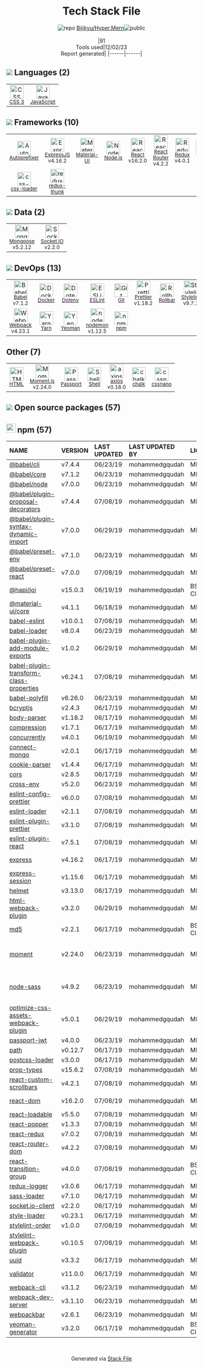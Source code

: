 <!--
&lt;--- Readme.md Snippet without images Start ---&gt;
## Tech Stack
Bijikyu/Hyper.Mern is built on the following main stack:

- [Rollbar](https://rollbar.com/) – Exception Monitoring
- [Yeoman](http://yeoman.io/) – Front End Scaffolding Tools
- [Node.js](http://nodejs.org/) – Frameworks (Full Stack)
- [React](https://reactjs.org/) – Javascript UI Libraries
- [Socket.IO](http://socket.io/) – Realtime Backend / API
- [ExpressJS](http://expressjs.com/) – Microframeworks (Backend)
- [Sass](http://sass-lang.com/) – CSS Pre-processors / Extensions
- [JavaScript](https://developer.mozilla.org/en-US/docs/Web/JavaScript) – Languages
- [Mongoose](http://mongoosejs.com/) – Object Document Mapper (ODM)
- [Webpack](http://webpack.js.org) – JS Build Tools / JS Task Runners
- [Material-UI](https://github.com/mui/material-ui) – Front-End Frameworks
- [Autoprefixer](https://github.com/postcss/autoprefixer) – CSS Pre-processors / Extensions
- [Babel](http://babeljs.io/) – JavaScript Compilers
- [ESLint](http://eslint.org/) – Code Review
- [React Router](https://github.com/rackt/react-router) – JavaScript Framework Components
- [Passport](http://passportjs.org/) – User Management and Authentication
- [Moment.js](http://momentjs.com/) – Javascript Utilities & Libraries
- [Redux](https://redux.js.org/) – State Management Library
- [Shell](https://en.wikipedia.org/wiki/Shell_script) – Shells
- [Stylelint](http://stylelint.io/) – Code Review
- [redux-thunk](https://github.com/gaearon/redux-thunk) – State Management Library
- [axios](https://github.com/mzabriskie/axios) – Javascript Utilities & Libraries
- [nodemon](http://nodemon.io/) – node.js Application Monitoring
- [Yarn](https://yarnpkg.com/) – Front End Package Manager
- [Prettier](https://prettier.io/) – Code Review
- [css-loader](https://github.com/webpack-contrib/css-loader) – CSS Pre-processors / Extensions
- [Docker](https://www.docker.com/) – Virtual Machine Platforms & Containers

Full tech stack [here](/techstack.md)

&lt;--- Readme.md Snippet without images End ---&gt;

&lt;--- Readme.md Snippet with images Start ---&gt;
## Tech Stack
Bijikyu/Hyper.Mern is built on the following main stack:

- <img width='25' height='25' src='https://img.stackshare.io/service/328/default_3147629185038a15dd41907749544023633da1ea.png' alt='Rollbar'/> [Rollbar](https://rollbar.com/) – Exception Monitoring
- <img width='25' height='25' src='https://img.stackshare.io/service/853/46ea2dd8b1bdd31a8ba61044cb5b6ebe.png' alt='Yeoman'/> [Yeoman](http://yeoman.io/) – Front End Scaffolding Tools
- <img width='25' height='25' src='https://img.stackshare.io/service/1011/n1JRsFeB_400x400.png' alt='Node.js'/> [Node.js](http://nodejs.org/) – Frameworks (Full Stack)
- <img width='25' height='25' src='https://img.stackshare.io/service/1020/OYIaJ1KK.png' alt='React'/> [React](https://reactjs.org/) – Javascript UI Libraries
- <img width='25' height='25' src='https://img.stackshare.io/service/1161/vI0ZZlhZ_400x400.png' alt='Socket.IO'/> [Socket.IO](http://socket.io/) – Realtime Backend / API
- <img width='25' height='25' src='https://img.stackshare.io/service/1163/hashtag.png' alt='ExpressJS'/> [ExpressJS](http://expressjs.com/) – Microframeworks (Backend)
- <img width='25' height='25' src='https://img.stackshare.io/service/1171/jCR2zNJV.png' alt='Sass'/> [Sass](http://sass-lang.com/) – CSS Pre-processors / Extensions
- <img width='25' height='25' src='https://img.stackshare.io/service/1209/javascript.jpeg' alt='JavaScript'/> [JavaScript](https://developer.mozilla.org/en-US/docs/Web/JavaScript) – Languages
- <img width='25' height='25' src='https://img.stackshare.io/service/1231/0TXzZU7W_400x400.jpg' alt='Mongoose'/> [Mongoose](http://mongoosejs.com/) – Object Document Mapper (ODM)
- <img width='25' height='25' src='https://img.stackshare.io/service/1682/IMG_4636.PNG' alt='Webpack'/> [Webpack](http://webpack.js.org) – JS Build Tools / JS Task Runners
- <img width='25' height='25' src='https://img.stackshare.io/service/1904/default_44d81cb9fadbc3688b7e91a6d5217d0ea5358b57.png' alt='Material-UI'/> [Material-UI](https://github.com/mui/material-ui) – Front-End Frameworks
- <img width='25' height='25' src='https://img.stackshare.io/service/2202/72d087642cfce6fef6f2dabec5bf49e8_400x400.png' alt='Autoprefixer'/> [Autoprefixer](https://github.com/postcss/autoprefixer) – CSS Pre-processors / Extensions
- <img width='25' height='25' src='https://img.stackshare.io/service/2739/-1wfGjNw.png' alt='Babel'/> [Babel](http://babeljs.io/) – JavaScript Compilers
- <img width='25' height='25' src='https://img.stackshare.io/service/3337/Q4L7Jncy.jpg' alt='ESLint'/> [ESLint](http://eslint.org/) – Code Review
- <img width='25' height='25' src='https://img.stackshare.io/service/3350/8261421.png' alt='React Router'/> [React Router](https://github.com/rackt/react-router) – JavaScript Framework Components
- <img width='25' height='25' src='https://ucarecdn.com/8f3cac0e-b146-4f0f-878c-680a6671d804/' alt='Passport'/> [Passport](http://passportjs.org/) – User Management and Authentication
- <img width='25' height='25' src='https://img.stackshare.io/service/3643/Xrtdc94q_400x400.png' alt='Moment.js'/> [Moment.js](http://momentjs.com/) – Javascript Utilities & Libraries
- <img width='25' height='25' src='https://img.stackshare.io/service/4074/13142323.png' alt='Redux'/> [Redux](https://redux.js.org/) – State Management Library
- <img width='25' height='25' src='https://img.stackshare.io/service/4631/default_c2062d40130562bdc836c13dbca02d318205a962.png' alt='Shell'/> [Shell](https://en.wikipedia.org/wiki/Shell_script) – Shells
- <img width='25' height='25' src='https://img.stackshare.io/service/5446/V9JsvPul_400x400.jpg' alt='Stylelint'/> [Stylelint](http://stylelint.io/) – Code Review
- <img width='25' height='25' src='https://img.stackshare.io/service/5448/13142323.png' alt='redux-thunk'/> [redux-thunk](https://github.com/gaearon/redux-thunk) – State Management Library
- <img width='25' height='25' src='https://img.stackshare.io/no-img-open-source.png' alt='axios'/> [axios](https://github.com/mzabriskie/axios) – Javascript Utilities & Libraries
- <img width='25' height='25' src='https://img.stackshare.io/service/5577/preview.png' alt='nodemon'/> [nodemon](http://nodemon.io/) – node.js Application Monitoring
- <img width='25' height='25' src='https://img.stackshare.io/service/5848/44mC-kJ3.jpg' alt='Yarn'/> [Yarn](https://yarnpkg.com/) – Front End Package Manager
- <img width='25' height='25' src='https://img.stackshare.io/service/7035/default_66f265943abed56bcdbfca1c866a4261b1fbb063.jpg' alt='Prettier'/> [Prettier](https://prettier.io/) – Code Review
- <img width='25' height='25' src='https://img.stackshare.io/service/8074/default_d2b16fd6997fb2e164de645a34f9b8d5a880d999.png' alt='css-loader'/> [css-loader](https://github.com/webpack-contrib/css-loader) – CSS Pre-processors / Extensions
- <img width='25' height='25' src='https://img.stackshare.io/service/586/n4u37v9t_400x400.png' alt='Docker'/> [Docker](https://www.docker.com/) – Virtual Machine Platforms & Containers

Full tech stack [here](/techstack.md)

&lt;--- Readme.md Snippet with images End ---&gt;
-->
<div align="center">

# Tech Stack File
![](https://img.stackshare.io/repo.svg "repo") [Bijikyu/Hyper.Mern](https://github.com/Bijikyu/Hyper.Mern)![](https://img.stackshare.io/public_badge.svg "public")
<br/><br/>
|91<br/>Tools used|12/02/23 <br/>Report generated|
|------|------|
</div>

## <img src='https://img.stackshare.io/languages.svg'/> Languages (2)
<table><tr>
  <td align='center'>
  <img width='36' height='36' src='https://img.stackshare.io/service/6727/css.png' alt='CSS 3'>
  <br>
  <sub><a href="https://developer.mozilla.org/en-US/docs/Web/CSS/CSS3">CSS 3</a></sub>
  <br>
  <sub></sub>
</td>

<td align='center'>
  <img width='36' height='36' src='https://img.stackshare.io/service/1209/javascript.jpeg' alt='JavaScript'>
  <br>
  <sub><a href="https://developer.mozilla.org/en-US/docs/Web/JavaScript">JavaScript</a></sub>
  <br>
  <sub></sub>
</td>

</tr>
</table>

## <img src='https://img.stackshare.io/frameworks.svg'/> Frameworks (10)
<table><tr>
  <td align='center'>
  <img width='36' height='36' src='https://img.stackshare.io/service/2202/72d087642cfce6fef6f2dabec5bf49e8_400x400.png' alt='Autoprefixer'>
  <br>
  <sub><a href="https://github.com/postcss/autoprefixer">Autoprefixer</a></sub>
  <br>
  <sub></sub>
</td>

<td align='center'>
  <img width='36' height='36' src='https://img.stackshare.io/service/1163/hashtag.png' alt='ExpressJS'>
  <br>
  <sub><a href="http://expressjs.com/">ExpressJS</a></sub>
  <br>
  <sub>v4.16.2</sub>
</td>

<td align='center'>
  <img width='36' height='36' src='https://img.stackshare.io/service/1904/default_44d81cb9fadbc3688b7e91a6d5217d0ea5358b57.png' alt='Material-UI'>
  <br>
  <sub><a href="https://github.com/mui/material-ui">Material-UI</a></sub>
  <br>
  <sub></sub>
</td>

<td align='center'>
  <img width='36' height='36' src='https://img.stackshare.io/service/1011/n1JRsFeB_400x400.png' alt='Node.js'>
  <br>
  <sub><a href="http://nodejs.org/">Node.js</a></sub>
  <br>
  <sub></sub>
</td>

<td align='center'>
  <img width='36' height='36' src='https://img.stackshare.io/service/1020/OYIaJ1KK.png' alt='React'>
  <br>
  <sub><a href="https://reactjs.org/">React</a></sub>
  <br>
  <sub>v16.2.0</sub>
</td>

<td align='center'>
  <img width='36' height='36' src='https://img.stackshare.io/service/3350/8261421.png' alt='React Router'>
  <br>
  <sub><a href="https://github.com/rackt/react-router">React Router</a></sub>
  <br>
  <sub>v4.2.2</sub>
</td>

<td align='center'>
  <img width='36' height='36' src='https://img.stackshare.io/service/4074/13142323.png' alt='Redux'>
  <br>
  <sub><a href="https://redux.js.org/">Redux</a></sub>
  <br>
  <sub>v4.0.1</sub>
</td>

<td align='center'>
  <img width='36' height='36' src='https://img.stackshare.io/service/1171/jCR2zNJV.png' alt='Sass'>
  <br>
  <sub><a href="http://sass-lang.com/">Sass</a></sub>
  <br>
  <sub></sub>
</td>

</tr>
<tr>
  <td align='center'>
  <img width='36' height='36' src='https://img.stackshare.io/service/8074/default_d2b16fd6997fb2e164de645a34f9b8d5a880d999.png' alt='css-loader'>
  <br>
  <sub><a href="https://github.com/webpack-contrib/css-loader">css-loader</a></sub>
  <br>
  <sub></sub>
</td>

<td align='center'>
  <img width='36' height='36' src='https://img.stackshare.io/service/5448/13142323.png' alt='redux-thunk'>
  <br>
  <sub><a href="https://github.com/gaearon/redux-thunk">redux-thunk</a></sub>
  <br>
  <sub></sub>
</td>

</tr>
</table>

## <img src='https://img.stackshare.io/databases.svg'/> Data (2)
<table><tr>
  <td align='center'>
  <img width='36' height='36' src='https://img.stackshare.io/service/1231/0TXzZU7W_400x400.jpg' alt='Mongoose'>
  <br>
  <sub><a href="http://mongoosejs.com/">Mongoose</a></sub>
  <br>
  <sub>v5.2.12</sub>
</td>

<td align='center'>
  <img width='36' height='36' src='https://img.stackshare.io/service/1161/vI0ZZlhZ_400x400.png' alt='Socket.IO'>
  <br>
  <sub><a href="http://socket.io/">Socket.IO</a></sub>
  <br>
  <sub>v2.2.0</sub>
</td>

</tr>
</table>

## <img src='https://img.stackshare.io/devops.svg'/> DevOps (13)
<table><tr>
  <td align='center'>
  <img width='36' height='36' src='https://img.stackshare.io/service/2739/-1wfGjNw.png' alt='Babel'>
  <br>
  <sub><a href="http://babeljs.io/">Babel</a></sub>
  <br>
  <sub>v7.1.2</sub>
</td>

<td align='center'>
  <img width='36' height='36' src='https://img.stackshare.io/service/586/n4u37v9t_400x400.png' alt='Docker'>
  <br>
  <sub><a href="https://www.docker.com/">Docker</a></sub>
  <br>
  <sub></sub>
</td>

<td align='center'>
  <img width='36' height='36' src='https://img.stackshare.io/service/8067/default_90dcb1286af7685c68df319c764b80704df1155b.png' alt='Dotenv'>
  <br>
  <sub><a href="https://github.com/motdotla/dotenv">Dotenv</a></sub>
  <br>
  <sub></sub>
</td>

<td align='center'>
  <img width='36' height='36' src='https://img.stackshare.io/service/3337/Q4L7Jncy.jpg' alt='ESLint'>
  <br>
  <sub><a href="http://eslint.org/">ESLint</a></sub>
  <br>
  <sub></sub>
</td>

<td align='center'>
  <img width='36' height='36' src='https://img.stackshare.io/service/1046/git.png' alt='Git'>
  <br>
  <sub><a href="http://git-scm.com/">Git</a></sub>
  <br>
  <sub></sub>
</td>

<td align='center'>
  <img width='36' height='36' src='https://img.stackshare.io/service/7035/default_66f265943abed56bcdbfca1c866a4261b1fbb063.jpg' alt='Prettier'>
  <br>
  <sub><a href="https://prettier.io/">Prettier</a></sub>
  <br>
  <sub>v1.18.2</sub>
</td>

<td align='center'>
  <img width='36' height='36' src='https://img.stackshare.io/service/328/default_3147629185038a15dd41907749544023633da1ea.png' alt='Rollbar'>
  <br>
  <sub><a href="https://rollbar.com/">Rollbar</a></sub>
  <br>
  <sub></sub>
</td>

<td align='center'>
  <img width='36' height='36' src='https://img.stackshare.io/service/5446/V9JsvPul_400x400.jpg' alt='Stylelint'>
  <br>
  <sub><a href="http://stylelint.io/">Stylelint</a></sub>
  <br>
  <sub>v9.7.1</sub>
</td>

</tr>
<tr>
  <td align='center'>
  <img width='36' height='36' src='https://img.stackshare.io/service/1682/IMG_4636.PNG' alt='Webpack'>
  <br>
  <sub><a href="http://webpack.js.org">Webpack</a></sub>
  <br>
  <sub>v4.23.1</sub>
</td>

<td align='center'>
  <img width='36' height='36' src='https://img.stackshare.io/service/5848/44mC-kJ3.jpg' alt='Yarn'>
  <br>
  <sub><a href="https://yarnpkg.com/">Yarn</a></sub>
  <br>
  <sub></sub>
</td>

<td align='center'>
  <img width='36' height='36' src='https://img.stackshare.io/service/853/46ea2dd8b1bdd31a8ba61044cb5b6ebe.png' alt='Yeoman'>
  <br>
  <sub><a href="http://yeoman.io/">Yeoman</a></sub>
  <br>
  <sub></sub>
</td>

<td align='center'>
  <img width='36' height='36' src='https://img.stackshare.io/service/5577/preview.png' alt='nodemon'>
  <br>
  <sub><a href="http://nodemon.io/">nodemon</a></sub>
  <br>
  <sub>v1.12.5</sub>
</td>

<td align='center'>
  <img width='36' height='36' src='https://img.stackshare.io/service/1120/lejvzrnlpb308aftn31u.png' alt='npm'>
  <br>
  <sub><a href="https://www.npmjs.com/">npm</a></sub>
  <br>
  <sub></sub>
</td>

</tr>
</table>

## Other (7)
<table><tr>
  <td align='center'>
  <img width='36' height='36' src='https://img.stackshare.io/service/2270/no-img-open-source.png' alt='HTML'>
  <br>
  <sub><a href="http://">HTML</a></sub>
  <br>
  <sub></sub>
</td>

<td align='center'>
  <img width='36' height='36' src='https://img.stackshare.io/service/3643/Xrtdc94q_400x400.png' alt='Moment.js'>
  <br>
  <sub><a href="http://momentjs.com/">Moment.js</a></sub>
  <br>
  <sub>v2.24.0</sub>
</td>

<td align='center'>
  <img width='36' height='36' src='https://ucarecdn.com/8f3cac0e-b146-4f0f-878c-680a6671d804/' alt='Passport'>
  <br>
  <sub><a href="http://passportjs.org/">Passport</a></sub>
  <br>
  <sub></sub>
</td>

<td align='center'>
  <img width='36' height='36' src='https://img.stackshare.io/service/4631/default_c2062d40130562bdc836c13dbca02d318205a962.png' alt='Shell'>
  <br>
  <sub><a href="https://en.wikipedia.org/wiki/Shell_script">Shell</a></sub>
  <br>
  <sub></sub>
</td>

<td align='center'>
  <img width='36' height='36' src='https://img.stackshare.io/no-img-open-source.png' alt='axios'>
  <br>
  <sub><a href="https://github.com/mzabriskie/axios">axios</a></sub>
  <br>
  <sub>v0.18.0</sub>
</td>

<td align='center'>
  <img width='36' height='36' src='https://img.stackshare.io/service/8072/13122722.png' alt='chalk'>
  <br>
  <sub><a href="https://github.com/chalk/chalk">chalk</a></sub>
  <br>
  <sub></sub>
</td>

<td align='center'>
  <img width='36' height='36' src='https://img.stackshare.io/service/6612/ehMiE-wz_normal.jpg' alt='cssnano'>
  <br>
  <sub><a href="http://cssnano.co/">cssnano</a></sub>
  <br>
  <sub></sub>
</td>

</tr>
</table>


## <img src='https://img.stackshare.io/group.svg' /> Open source packages (57)</h2>

## <img width='24' height='24' src='https://img.stackshare.io/service/1120/lejvzrnlpb308aftn31u.png'/> npm (57)

|NAME|VERSION|LAST UPDATED|LAST UPDATED BY|LICENSE|VULNERABILITIES|
|:------|:------|:------|:------|:------|:------|
|[@babel/cli](https://www.npmjs.com/@babel/cli)|v7.4.4|06/23/19|mohammedgqudah |MIT|N/A|
|[@babel/core](https://www.npmjs.com/@babel/core)|v7.1.2|06/23/19|mohammedgqudah |MIT|N/A|
|[@babel/node](https://www.npmjs.com/@babel/node)|v7.0.0|06/23/19|mohammedgqudah |MIT|N/A|
|[@babel/plugin-proposal-decorators](https://www.npmjs.com/@babel/plugin-proposal-decorators)|v7.4.4|07/08/19|mohammedgqudah |MIT|N/A|
|[@babel/plugin-syntax-dynamic-import](https://www.npmjs.com/@babel/plugin-syntax-dynamic-import)|v7.0.0|06/29/19|mohammedgqudah |MIT|N/A|
|[@babel/preset-env](https://www.npmjs.com/@babel/preset-env)|v7.1.0|06/23/19|mohammedgqudah |MIT|N/A|
|[@babel/preset-react](https://www.npmjs.com/@babel/preset-react)|v7.0.0|07/08/19|mohammedgqudah |MIT|N/A|
|[@hapi/joi](https://www.npmjs.com/@hapi/joi)|v15.0.3|06/19/19|mohammedgqudah |BSD-3-Clause|N/A|
|[@material-ui/core](https://www.npmjs.com/@material-ui/core)|v4.1.1|06/18/19|mohammedgqudah |MIT|N/A|
|[babel-eslint](https://www.npmjs.com/babel-eslint)|v10.0.1|07/08/19|mohammedgqudah |MIT|N/A|
|[babel-loader](https://www.npmjs.com/babel-loader)|v8.0.4|06/23/19|mohammedgqudah |MIT|N/A|
|[babel-plugin-add-module-exports](https://www.npmjs.com/babel-plugin-add-module-exports)|v1.0.2|06/29/19|mohammedgqudah |MIT|N/A|
|[babel-plugin-transform-class-properties](https://www.npmjs.com/babel-plugin-transform-class-properties)|v6.24.1|07/08/19|mohammedgqudah |MIT|N/A|
|[babel-polyfill](https://www.npmjs.com/babel-polyfill)|v6.26.0|06/23/19|mohammedgqudah |MIT|N/A|
|[bcryptjs](https://www.npmjs.com/bcryptjs)|v2.4.3|06/17/19|mohammedgqudah |MIT|N/A|
|[body-parser](https://www.npmjs.com/body-parser)|v1.18.2|06/17/19|mohammedgqudah |MIT|N/A|
|[compression](https://www.npmjs.com/compression)|v1.7.1|06/17/19|mohammedgqudah |MIT|N/A|
|[concurrently](https://www.npmjs.com/concurrently)|v4.0.1|06/19/19|mohammedgqudah |MIT|N/A|
|[connect-mongo](https://www.npmjs.com/connect-mongo)|v2.0.1|06/17/19|mohammedgqudah |MIT|N/A|
|[cookie-parser](https://www.npmjs.com/cookie-parser)|v1.4.4|06/17/19|mohammedgqudah |MIT|N/A|
|[cors](https://www.npmjs.com/cors)|v2.8.5|06/17/19|mohammedgqudah |MIT|N/A|
|[cross-env](https://www.npmjs.com/cross-env)|v5.2.0|06/23/19|mohammedgqudah |MIT|N/A|
|[eslint-config-prettier](https://www.npmjs.com/eslint-config-prettier)|v6.0.0|07/08/19|mohammedgqudah |MIT|N/A|
|[eslint-loader](https://www.npmjs.com/eslint-loader)|v2.1.1|07/08/19|mohammedgqudah |MIT|N/A|
|[eslint-plugin-prettier](https://www.npmjs.com/eslint-plugin-prettier)|v3.1.0|07/08/19|mohammedgqudah |MIT|N/A|
|[eslint-plugin-react](https://www.npmjs.com/eslint-plugin-react)|v7.5.1|07/08/19|mohammedgqudah |MIT|N/A|
|[express](https://www.npmjs.com/express)|v4.16.2|06/17/19|mohammedgqudah |MIT|[CVE-2022-24999](https://github.com/advisories/GHSA-hrpp-h998-j3pp) (High)|
|[express-session](https://www.npmjs.com/express-session)|v1.15.6|06/17/19|mohammedgqudah |MIT|N/A|
|[helmet](https://www.npmjs.com/helmet)|v3.13.0|06/17/19|mohammedgqudah |MIT|N/A|
|[html-webpack-plugin](https://www.npmjs.com/html-webpack-plugin)|v3.2.0|06/29/19|mohammedgqudah |MIT|N/A|
|[md5](https://www.npmjs.com/md5)|v2.2.1|06/17/19|mohammedgqudah |BSD-3-Clause|N/A|
|[moment](https://www.npmjs.com/moment)|v2.24.0|06/23/19|mohammedgqudah |MIT|[CVE-2022-24785](https://github.com/advisories/GHSA-8hfj-j24r-96c4) (High)<br/>[CVE-2022-31129](https://github.com/advisories/GHSA-wc69-rhjr-hc9g) (High)|
|[node-sass](https://www.npmjs.com/node-sass)|v4.9.2|06/23/19|mohammedgqudah |MIT|[CVE-2020-24025](https://github.com/advisories/GHSA-r8f7-9pfq-mjmv) (Moderate)<br/>[](https://github.com/advisories/GHSA-9v62-24cr-58cx) (Moderate)|
|[optimize-css-assets-webpack-plugin](https://www.npmjs.com/optimize-css-assets-webpack-plugin)|v5.0.1|06/29/19|mohammedgqudah |MIT|N/A|
|[passport-jwt](https://www.npmjs.com/passport-jwt)|v4.0.0|06/23/19|mohammedgqudah |MIT|N/A|
|[path](https://www.npmjs.com/path)|v0.12.7|06/17/19|mohammedgqudah |MIT|N/A|
|[postcss-loader](https://www.npmjs.com/postcss-loader)|v3.0.0|06/17/19|mohammedgqudah |MIT|N/A|
|[prop-types](https://www.npmjs.com/prop-types)|v15.6.2|07/08/19|mohammedgqudah |MIT|N/A|
|[react-custom-scrollbars](https://www.npmjs.com/react-custom-scrollbars)|v4.2.1|07/08/19|mohammedgqudah |MIT|N/A|
|[react-dom](https://www.npmjs.com/react-dom)|v16.2.0|07/08/19|mohammedgqudah |MIT|[CVE-2018-6341](https://github.com/advisories/GHSA-mvjj-gqq2-p4hw) (Moderate)|
|[react-loadable](https://www.npmjs.com/react-loadable)|v5.5.0|07/08/19|mohammedgqudah |MIT|N/A|
|[react-popper](https://www.npmjs.com/react-popper)|v1.3.3|07/08/19|mohammedgqudah |MIT|N/A|
|[react-redux](https://www.npmjs.com/react-redux)|v7.0.2|07/08/19|mohammedgqudah |MIT|N/A|
|[react-router-dom](https://www.npmjs.com/react-router-dom)|v4.2.2|07/08/19|mohammedgqudah |MIT|N/A|
|[react-transition-group](https://www.npmjs.com/react-transition-group)|v4.0.0|07/08/19|mohammedgqudah |BSD-3-Clause|N/A|
|[redux-logger](https://www.npmjs.com/redux-logger)|v3.0.6|06/17/19|mohammedgqudah |MIT|N/A|
|[sass-loader](https://www.npmjs.com/sass-loader)|v7.1.0|06/17/19|mohammedgqudah |MIT|N/A|
|[socket.io-client](https://www.npmjs.com/socket.io-client)|v2.2.0|06/17/19|mohammedgqudah |MIT|N/A|
|[style-loader](https://www.npmjs.com/style-loader)|v0.23.1|06/17/19|mohammedgqudah |MIT|N/A|
|[stylelint-order](https://www.npmjs.com/stylelint-order)|v1.0.0|07/08/19|mohammedgqudah |MIT|N/A|
|[stylelint-webpack-plugin](https://www.npmjs.com/stylelint-webpack-plugin)|v0.10.5|07/08/19|mohammedgqudah |MIT|N/A|
|[uuid](https://www.npmjs.com/uuid)|v3.3.2|06/17/19|mohammedgqudah |MIT|N/A|
|[validator](https://www.npmjs.com/validator)|v11.0.0|06/17/19|mohammedgqudah |MIT|[CVE-2021-3765](https://github.com/advisories/GHSA-qgmg-gppg-76g5) (Moderate)|
|[webpack-cli](https://www.npmjs.com/webpack-cli)|v3.1.2|06/23/19|mohammedgqudah |MIT|N/A|
|[webpack-dev-server](https://www.npmjs.com/webpack-dev-server)|v3.1.10|06/23/19|mohammedgqudah |MIT|[CVE-2018-14732](https://github.com/advisories/GHSA-cf66-xwfp-gvc4) (High)|
|[webpackbar](https://www.npmjs.com/webpackbar)|v2.6.1|06/23/19|mohammedgqudah |MIT|N/A|
|[yeoman-generator](https://www.npmjs.com/yeoman-generator)|v3.2.0|06/17/19|mohammedgqudah |BSD-2-Clause|N/A|

<br/>
<div align='center'>

Generated via [Stack File](https://github.com/marketplace/stack-file)
